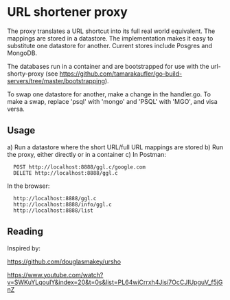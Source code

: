 # URL shortener proxy
The proxy translates a URL shortcut into its full real world equivalent. The mappings are stored in a datastore. The implementation makes it easy to substitute one datastore for another. Current stores include Posgres and MongoDB.

The databases run in a container and are bootstrapped for use with the url-shorty-proxy (see https://github.com/tamarakaufler/go-build-servers/tree/master/bootstrapping).

To swap one datastore for another, make a change in the handler.go. To make a swap, replace 'psql' with
'mongo' and 'PSQL' with 'MGO', and visa versa.

## Usage
a) Run a datastore where the short URL/full URL mappings are stored
b) Run the proxy, either directly or in a container
c) 
  In Postman:

      POST http://localhost:8888/ggl.c/google.com
      DELETE http://localhost:8888/ggl.c

  In the browser:

      http://localhost:8888/ggl.c
      http://localhost:8888/info/ggl.c
      http://localhost:8888/list


## Reading

Inspired by:

https://github.com/douglasmakey/ursho

https://www.youtube.com/watch?v=SWKuYLqouIY&index=20&t=0s&list=PL64wiCrrxh4Jisi7OcCJIUpguV_f5jGnZ
